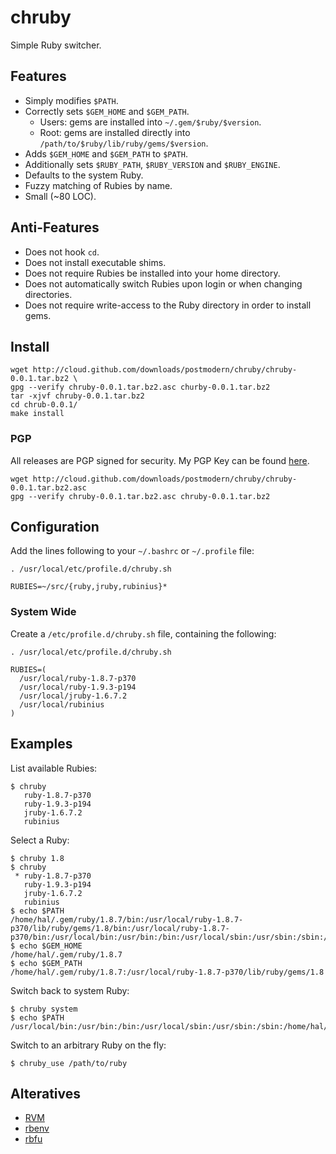 # chruby

Simple Ruby switcher.

## Features

* Simply modifies `$PATH`.
* Correctly sets `$GEM_HOME` and `$GEM_PATH`.
  * Users: gems are installed into `~/.gem/$ruby/$version`.
  * Root: gems are installed directly into `/path/to/$ruby/lib/ruby/gems/$version`.
* Adds `$GEM_HOME` and `$GEM_PATH` to `$PATH`.
* Additionally sets `$RUBY_PATH`, `$RUBY_VERSION` and `$RUBY_ENGINE`.
* Defaults to the system Ruby.
* Fuzzy matching of Rubies by name.
* Small (~80 LOC).

## Anti-Features

* Does not hook `cd`.
* Does not install executable shims.
* Does not require Rubies be installed into your home directory.
* Does not automatically switch Rubies upon login or when changing directories.
* Does not require write-access to the Ruby directory in order to install gems.

## Install

    wget http://cloud.github.com/downloads/postmodern/chruby/chruby-0.0.1.tar.bz2 \
    gpg --verify chruby-0.0.1.tar.bz2.asc churby-0.0.1.tar.bz2
    tar -xjvf chruby-0.0.1.tar.bz2
    cd chrub-0.0.1/
    make install

### PGP

All releases are PGP signed for security. My PGP Key can be found
[here](http://postmodern.github.com/contact.html).

    wget http://cloud.github.com/downloads/postmodern/chruby/chruby-0.0.1.tar.bz2.asc
    gpg --verify chruby-0.0.1.tar.bz2.asc chruby-0.0.1.tar.bz2

## Configuration

Add the lines following to your `~/.bashrc` or `~/.profile` file:

    . /usr/local/etc/profile.d/chruby.sh
    
    RUBIES=~/src/{ruby,jruby,rubinius}*

### System Wide

Create a `/etc/profile.d/chruby.sh` file, containing the following:

    . /usr/local/etc/profile.d/chruby.sh
    
    RUBIES=(
      /usr/local/ruby-1.8.7-p370
      /usr/local/ruby-1.9.3-p194
      /usr/local/jruby-1.6.7.2
      /usr/local/rubinius
    )

## Examples

List available Rubies:

    $ chruby
       ruby-1.8.7-p370
       ruby-1.9.3-p194
       jruby-1.6.7.2
       rubinius

Select a Ruby:

    $ chruby 1.8
    $ chruby
     * ruby-1.8.7-p370
       ruby-1.9.3-p194
       jruby-1.6.7.2
       rubinius
    $ echo $PATH
    /home/hal/.gem/ruby/1.8.7/bin:/usr/local/ruby-1.8.7-p370/lib/ruby/gems/1.8/bin:/usr/local/ruby-1.8.7-p370/bin:/usr/local/bin:/usr/bin:/bin:/usr/local/sbin:/usr/sbin:/sbin:/home/hal/bin
    $ echo $GEM_HOME
    /home/hal/.gem/ruby/1.8.7
    $ echo $GEM_PATH
    /home/hal/.gem/ruby/1.8.7:/usr/local/ruby-1.8.7-p370/lib/ruby/gems/1.8

Switch back to system Ruby:

    $ chruby system
    $ echo $PATH
    /usr/local/bin:/usr/bin:/bin:/usr/local/sbin:/usr/sbin:/sbin:/home/hal/bin

Switch to an arbitrary Ruby on the fly:

    $ chruby_use /path/to/ruby

## Alteratives

* [RVM](https://rvm.io/)
* [rbenv](https://github.com/sstephenson/rbenv#readme)
* [rbfu](https://github.com/hmans/rbfu#readme)

